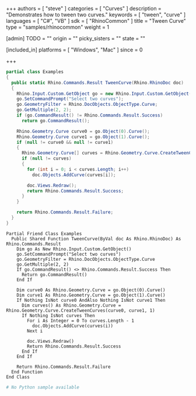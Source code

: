 +++
authors = [ "steve" ]
categories = [ "Curves" ]
description = "Demonstrates how to tween two curves."
keywords = [ "tween", "curve" ]
languages = [ "C#", "VB" ]
sdk = [ "RhinoCommon" ]
title = "Tween Curve"
type = "samples/rhinocommon"
weight = 1

[admin]
TODO = ""
origin = ""
picky_sisters = ""
state = ""

[included_in]
platforms = [ "Windows", "Mac" ]
since = 0

+++

<div class="codetab-content" id="cs">

```cs
partial class Examples
{
  public static Rhino.Commands.Result TweenCurve(Rhino.RhinoDoc doc)
  {
    Rhino.Input.Custom.GetObject go = new Rhino.Input.Custom.GetObject();
    go.SetCommandPrompt("Select two curves");
    go.GeometryFilter = Rhino.DocObjects.ObjectType.Curve;
    go.GetMultiple(2, 2);
    if (go.CommandResult() != Rhino.Commands.Result.Success)
      return go.CommandResult();

    Rhino.Geometry.Curve curve0 = go.Object(0).Curve();
    Rhino.Geometry.Curve curve1 = go.Object(1).Curve();
    if (null != curve0 && null != curve1)
    {
      Rhino.Geometry.Curve[] curves = Rhino.Geometry.Curve.CreateTweenCurves(curve0, curve1, 1);
      if (null != curves)
      {
        for (int i = 0; i < curves.Length; i++)
          doc.Objects.AddCurve(curves[i]);

        doc.Views.Redraw();
        return Rhino.Commands.Result.Success;
      }
    }

    return Rhino.Commands.Result.Failure;
  }
}
```

</div>


<div class="codetab-content" id="vb">

```vbnet
Partial Friend Class Examples
  Public Shared Function TweenCurve(ByVal doc As Rhino.RhinoDoc) As Rhino.Commands.Result
	Dim go As New Rhino.Input.Custom.GetObject()
	go.SetCommandPrompt("Select two curves")
	go.GeometryFilter = Rhino.DocObjects.ObjectType.Curve
	go.GetMultiple(2, 2)
	If go.CommandResult() <> Rhino.Commands.Result.Success Then
	  Return go.CommandResult()
	End If

	Dim curve0 As Rhino.Geometry.Curve = go.Object(0).Curve()
	Dim curve1 As Rhino.Geometry.Curve = go.Object(1).Curve()
	If Nothing IsNot curve0 AndAlso Nothing IsNot curve1 Then
	  Dim curves() As Rhino.Geometry.Curve = Rhino.Geometry.Curve.CreateTweenCurves(curve0, curve1, 1)
	  If Nothing IsNot curves Then
		For i As Integer = 0 To curves.Length - 1
		  doc.Objects.AddCurve(curves(i))
		Next i

		doc.Views.Redraw()
		Return Rhino.Commands.Result.Success
	  End If
	End If

	Return Rhino.Commands.Result.Failure
  End Function
End Class
```

</div>


<div class="codetab-content" id="py">

```python
# No Python sample available
```

</div>

